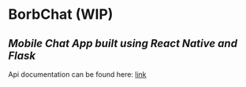 # BorbChat (WIP)

## _Mobile Chat App built using React Native and Flask_

Api documentation can be found here: [link](https://github.com/michaelc143/borb-chat/blob/main/api/APIDOC.md)
